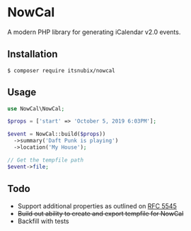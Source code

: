 # NowCal

A modern PHP library for generating iCalendar v2.0 events.

## Installation

`$ composer require itsnubix/nowcal`

## Usage

```php
use NowCal\NowCal;

$props = ['start' => 'October 5, 2019 6:03PM'];

$event = NowCal::build($props))
  ->summary('Daft Punk is playing')
  ->location('My House');

// Get the tempfile path
$event->file;
```

## Todo

- Support additional properties as outlined on [RFC 5545](https://tools.ietf.org/html/rfc5545)
- ~~Build out ability to create and export tempfile for NowCal~~
- Backfill with tests
